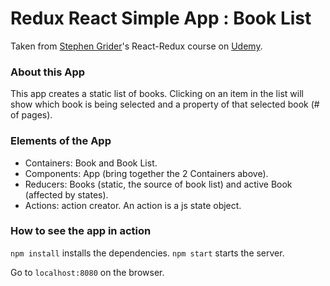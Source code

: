 # Redux React Simple App : Book List

Taken from [Stephen Grider](https://github.com/StephenGrider)'s React-Redux course on [Udemy](https://www.udemy.com/react-redux/).

### About this App

This app creates a static list of books. Clicking on an item in the list will show which book is being selected and a property of that selected book (# of pages).

### Elements of the App

- Containers: Book and Book List.
- Components: App (bring together the 2 Containers above).
- Reducers: Books (static, the source of book list) and active Book (affected by states).
- Actions: action creator. An action is a js state object.


### How to see the app in action

`npm install` installs the dependencies.
`npm start` starts the server.

Go to `localhost:8080` on the browser.
